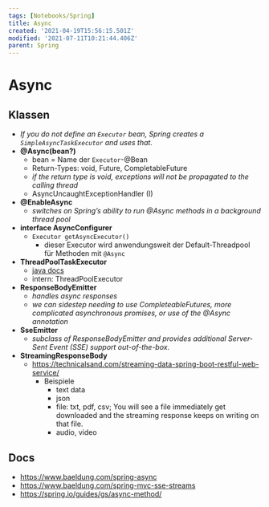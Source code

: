 ```yaml
---
tags: [Notebooks/Spring]
title: Async
created: '2021-04-19T15:56:15.501Z'
modified: '2021-07-11T10:21:44.406Z'
parent: Spring
---
```


# Async

## Klassen
- *If you do not define an `Executor` bean, Spring creates a `SimpleAsyncTaskExecutor` and uses that.*
- **@Async(bean?)**
  - bean = Name der `Executor`-@Bean
  - Return-Types: void, Future, CompletableFuture
  - *if the return type is void, exceptions will not be propagated to the calling thread*
  - AsyncUncaughtExceptionHandler (I)
- **@EnableAsync**
  - *switches on Spring’s ability to run @Async methods in a background thread pool*
- **interface AsyncConfigurer**
  - `Executor getAsyncExecutor()`
    - dieser Executor wird anwendungsweit der Default-Threadpool für Methoden mit `@Async`
- **ThreadPoolTaskExecutor**
  - [java docs](https://docs.spring.io/spring-framework/docs/current/javadoc-api/org/springframework/scheduling/concurrent/ThreadPoolTaskExecutor.html)
  - intern: ThreadPoolExecutor
- **ResponseBodyEmitter**
  - *handles async responses*
  - *we can sidestep needing to use CompleteableFutures, more complicated asynchronous promises, or use of the @Async annotation*
- **SseEmitter**
  - *subclass of ResponseBodyEmitter and provides additional Server-Sent Event (SSE) support out-of-the-box.*
- **StreamingResponseBody**
  - https://technicalsand.com/streaming-data-spring-boot-restful-web-service/
    - Beispiele
       - text data
       - json
       - file: txt, pdf, csv; You will see a file immediately get downloaded and the streaming response keeps on writing on that file.
       - audio, video


## Docs
- <https://www.baeldung.com/spring-async>
- <https://www.baeldung.com/spring-mvc-sse-streams>
- <https://spring.io/guides/gs/async-method/>
